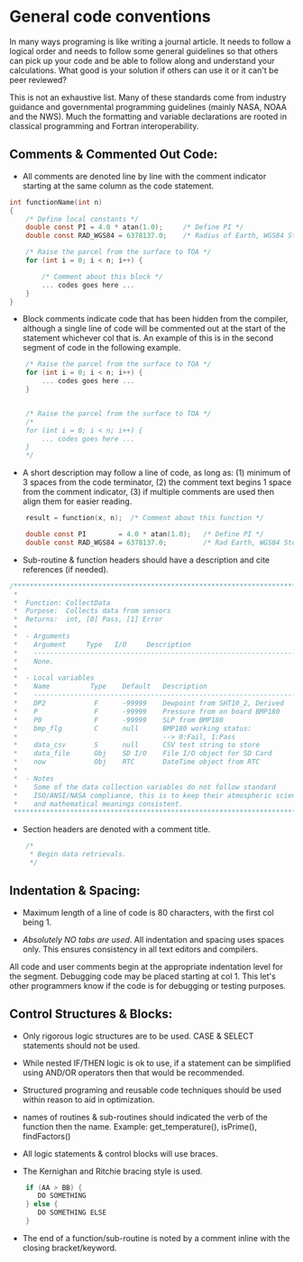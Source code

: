 # General code conventions

In many ways programing is like writing a journal article. It needs to follow a logical order and needs to follow some general guidelines so that others can pick up your code and be able to follow along and understand your calculations. What good is your solution if others can use it or it can't be peer reviewed?

This is not an exhaustive list. Many of these standards come from industry guidance and governmental programming guidelines (mainly NASA, NOAA and the NWS). Much the formatting and variable declarations are rooted in classical programming and Fortran interoperability.


## Comments & Commented Out Code:

* All comments are denoted line by line with the comment indicator starting at the same column as the code statement.

```c
int functionName(int n)
{
    /* Define local constants */
    double const PI = 4.0 * atan(1.0);     /* Define PI */
    double const RAD_WGS84 = 6378137.0;    /* Radius of Earth, WGS84 Std, [m] */

    /* Raise the parcel from the surface to TOA */
    for (int i = 0; i < n; i++) {

        /* Comment about this block */
        ... codes goes here ...
    }
}
```

* Block comments indicate code that has been hidden from the compiler, although a single line of code will be commented out at the start of the statement whichever col that is.  An example of this is in the second segment of code in the following example.

```c
    /* Raise the parcel from the surface to TOA */
    for (int i = 0; i < n; i++) {
        ... codes goes here ...
    }


    /* Raise the parcel from the surface to TOA */
    /*
    for (int i = 0; i < n; i++) {
        ... codes goes here ...
    }
    */
```

* A short description may follow a line of code, as long as: (1) minimum of 3 spaces from the code terminator, (2) the comment text begins 1 space from the comment indicator, (3) if multiple comments are used then align them for easier reading.

```c
    result = function(x, n);  /* Comment about this function */
```

```c
    double const PI        = 4.0 * atan(1.0);   /* Define PI */
    double const RAD_WGS84 = 6378137.0;         /* Rad Earth, WGS84 Std, [m] */
```

* Sub-routine & function headers should have a description and cite references (if needed).

```c
/*******************************************************************************
 *                                                                             *
 *  Function: CollectData                                                      *
 *  Purpose:  Collects data from sensors                                       *
 *  Returns:  int, [0] Pass, [1] Error                                         *
 *                                                                             *
 *  - Arguments                                                                *
 *    Argument     Type   I/O     Description                                  *
 *    ------------------------------------------------------------------------ *
 *    None.                                                                    *
 *                                                                             *
 *  - Local variables                                                          *
 *    Name          Type    Default   Description                              *
 *    ------------------------------------------------------------------------ *
 *    DP2            F      -99999    Dewpoint from SHT10_2, Derived           *
 *    P              F      -99999    Pressure from on board BMP180            *
 *    P0             F      -99999    SLP from BMP180                          *
 *    bmp_flg        C      null      BMP180 working status:                   *
 *                                    --> 0:Fail, 1:Pass                       *
 *    data_csv       S      null      CSV test string to store                 *
 *    data_file      Obj    SD I/O    File I/O object for SD Card              *
 *    now            Obj    RTC       DateTime object from RTC                 *
 *                                                                             *
 *  - Notes                                                                    *
 *    Some of the data collection variables do not follow standard             *
 *    ISO/ANSI/NASA compliance, this is to keep their atmospheric science      *   
 *    and mathematical meanings consistent.                                    *
 ******************************************************************************/
 ```

* Section headers are denoted with a comment title.

```c
    /*
     * Begin data retrievals.
     */
```

## Indentation & Spacing:

* Maximum length of a line of code is 80 characters, with the first col being 1.

* *Absolutely NO tabs are used*. All indentation and spacing uses spaces only. This ensures consistency in all text editors and compilers.

 All code and user comments begin at the appropriate indentation level for the segment. Debugging code may be placed starting at col 1. This let's other programmers know if the code is for debugging or testing purposes.


## Control Structures & Blocks:

* Only rigorous logic structures are to be used. CASE & SELECT statements should not be used.

* While nested IF/THEN logic is ok to use, if a statement can be simplified using AND/OR operators then that would be recommended.

* Structured programing and reusable code techniques should be used within reason to aid in optimization.

* names of routines & sub-routines should indicated the verb of the function then the name.
   Example: get_temperature(), isPrime(), findFactors()

* All logic statements & control blocks will use braces.
* The Kernighan and Ritchie bracing style is used.

```c
    if (AA > BB) {
       DO SOMETHING
    } else {
       DO SOMETHING ELSE
    }
```

* The end of a function/sub-routine is noted by a comment inline with the closing bracket/keyword.
